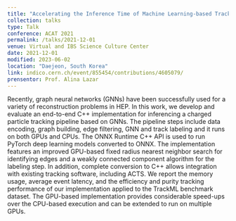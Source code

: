 ```yaml
---
title: "Accelerating the Inference Time of Machine Learning-based Track Finding Pipeline"
collection: talks
type: Talk
conference: ACAT 2021
permalink: /talks/2021-12-01
venue: Virtual and IBS Science Culture Center
date: 2021-12-01
modified: 2023-06-02
location: "Daejeon, South Korea"
link: indico.cern.ch/event/855454/contributions/4605079/ 
prensentor: Prof. Alina Lazar
---
```


Recently, graph neural networks (GNNs) have been successfully used for a variety of reconstruction problems in HEP. In this work, we develop and evaluate an end-to-end C++ implementation for inferencing a charged particle tracking pipeline based on GNNs. The pipeline steps include data encoding, graph building, edge filtering, GNN and track labeling and it runs on both GPUs and CPUs. The ONNX Runtime C++ API is used to run PyTorch deep learning models converted to ONNX. The implementation features an improved GPU-based fixed radius nearest neighbor search for identifying edges and a weakly connected component algorithm for the labeling step. In addition, complete conversion to C++ allows integration with existing tracking software, including ACTS. We report the memory usage, average event latency, and the efficiency and purity tracking performance of our implementation applied to the TrackML benchmark dataset. The GPU-based implementation provides considerable speed-ups over the CPU-based execution and can be extended to run on multiple GPUs.
